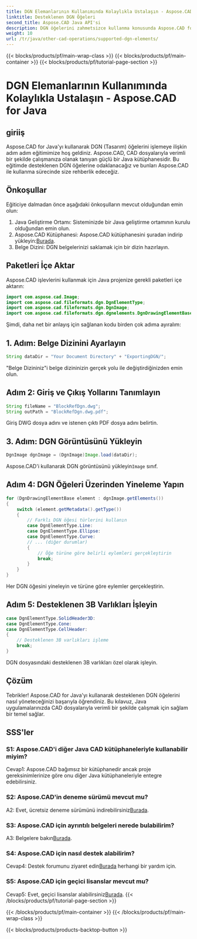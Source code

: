 ```yaml
---
title: DGN Elemanlarının Kullanımında Kolaylıkla Ustalaşın - Aspose.CAD for Java
linktitle: Desteklenen DGN Öğeleri
second_title: Aspose.CAD Java API'si
description: DGN öğelerini zahmetsizce kullanma konusunda Aspose.CAD for Java'nın gücünü keşfedin. Adım adım kılavuzumuz CAD dosya işleme için kusursuz entegrasyon sağlar.
weight: 10
url: /tr/java/other-cad-operations/supported-dgn-elements/
---
```


{{< blocks/products/pf/main-wrap-class >}}
{{< blocks/products/pf/main-container >}}
{{< blocks/products/pf/tutorial-page-section >}}

# DGN Elemanlarının Kullanımında Kolaylıkla Ustalaşın - Aspose.CAD for Java

## giriiş

Aspose.CAD for Java'yı kullanarak DGN (Tasarım) öğelerini işlemeye ilişkin adım adım eğitimimize hoş geldiniz. Aspose.CAD, CAD dosyalarıyla verimli bir şekilde çalışmanıza olanak tanıyan güçlü bir Java kütüphanesidir. Bu eğitimde desteklenen DGN öğelerine odaklanacağız ve bunları Aspose.CAD ile kullanma sürecinde size rehberlik edeceğiz.

## Önkoşullar

Eğiticiye dalmadan önce aşağıdaki önkoşulların mevcut olduğundan emin olun:

1. Java Geliştirme Ortamı: Sisteminizde bir Java geliştirme ortamının kurulu olduğundan emin olun.
2.  Aspose.CAD Kütüphanesi: Aspose.CAD kütüphanesini şuradan indirip yükleyin:[Burada](https://releases.aspose.com/cad/java/).
3. Belge Dizini: DGN belgelerinizi saklamak için bir dizin hazırlayın.

## Paketleri İçe Aktar

Aspose.CAD işlevlerini kullanmak için Java projenize gerekli paketleri içe aktarın:

```java
import com.aspose.cad.Image;
import com.aspose.cad.fileformats.dgn.DgnElementType;
import com.aspose.cad.fileformats.dgn.DgnImage;
import com.aspose.cad.fileformats.dgn.dgnelements.DgnDrawingElementBase;
```

Şimdi, daha net bir anlayış için sağlanan kodu birden çok adıma ayıralım:

## 1. Adım: Belge Dizinini Ayarlayın

```java
String dataDir = "Your Document Directory" + "ExportingDGN/";
```

"Belge Dizininiz"i belge dizininizin gerçek yolu ile değiştirdiğinizden emin olun.

## Adım 2: Giriş ve Çıkış Yollarını Tanımlayın

```java
String fileName = "BlockRefDgn.dwg";
String outPath = "BlockRefDgn.dwg.pdf";
```

Giriş DWG dosya adını ve istenen çıktı PDF dosya adını belirtin.

## 3. Adım: DGN Görüntüsünü Yükleyin

```java
DgnImage dgnImage = (DgnImage)Image.load(dataDir);
```

 Aspose.CAD'i kullanarak DGN görüntüsünü yükleyin`Image` sınıf.

## Adım 4: DGN Öğeleri Üzerinden Yineleme Yapın

```java
for (DgnDrawingElementBase element : dgnImage.getElements())
{
    switch (element.getMetadata().getType())
    {
        // Farklı DGN öğesi türlerini kullanın
        case DgnElementType.Line:
        case DgnElementType.Ellipse:
        case DgnElementType.Curve:
        // ... (diğer durumlar)
        {
            // Öğe türüne göre belirli eylemleri gerçekleştirin
            break;
        }
    }
}
```

Her DGN öğesini yineleyin ve türüne göre eylemler gerçekleştirin.

## Adım 5: Desteklenen 3B Varlıkları İşleyin

```java
case DgnElementType.SolidHeader3D:
case DgnElementType.Cone:
case DgnElementType.CellHeader:
{
    // Desteklenen 3B varlıkları işleme
    break;
}
```

DGN dosyasındaki desteklenen 3B varlıkları özel olarak işleyin.

## Çözüm

Tebrikler! Aspose.CAD for Java'yı kullanarak desteklenen DGN öğelerini nasıl yöneteceğinizi başarıyla öğrendiniz. Bu kılavuz, Java uygulamalarınızda CAD dosyalarıyla verimli bir şekilde çalışmak için sağlam bir temel sağlar.

## SSS'ler

### S1: Aspose.CAD'i diğer Java CAD kütüphaneleriyle kullanabilir miyim?

Cevap1: Aspose.CAD bağımsız bir kütüphanedir ancak proje gereksinimlerinize göre onu diğer Java kütüphaneleriyle entegre edebilirsiniz.

### S2: Aspose.CAD'in deneme sürümü mevcut mu?

 A2: Evet, ücretsiz deneme sürümünü indirebilirsiniz[Burada](https://releases.aspose.com/).

### S3: Aspose.CAD için ayrıntılı belgeleri nerede bulabilirim?

 A3: Belgelere bakın[Burada](https://reference.aspose.com/cad/java/).

### S4: Aspose.CAD için nasıl destek alabilirim?

 Cevap4: Destek forumunu ziyaret edin[Burada](https://forum.aspose.com/c/cad/19) herhangi bir yardım için.

### S5: Aspose.CAD için geçici lisanslar mevcut mu?

 Cevap5: Evet, geçici lisanslar alabilirsiniz[Burada](https://purchase.aspose.com/temporary-license/).
{{< /blocks/products/pf/tutorial-page-section >}}

{{< /blocks/products/pf/main-container >}}
{{< /blocks/products/pf/main-wrap-class >}}

{{< blocks/products/products-backtop-button >}}
